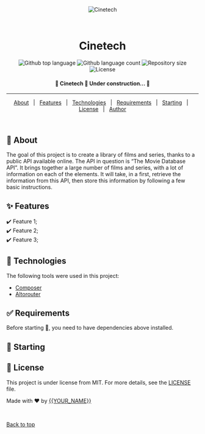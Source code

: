 <div align="center" id="top"> 
  <img src="./.github/app.gif" alt="Cinetech" />

  &#xa0;

  <!-- <a href="https://cinetech.netlify.app">Demo</a> -->
</div>

<h1 align="center">Cinetech</h1>

<p align="center">
  <img alt="Github top language" src="https://img.shields.io/github/languages/top/nadia-hazem/cinetech?color=56BEB8">

  <img alt="Github language count" src="https://img.shields.io/github/languages/count/nadia-hazem/cinetech?color=56BEB8">

  <img alt="Repository size" src="https://img.shields.io/github/repo-size/nadia-hazem/cinetech?color=56BEB8">

  <img alt="License" src="https://img.shields.io/github/license/nadia-hazem/cinetech?color=56BEB8">

  <!-- <img alt="Github issues" src="https://img.shields.io/github/issues/nadia-hazem/cinetech?color=56BEB8" /> -->

  <!-- <img alt="Github forks" src="https://img.shields.io/github/forks/nadia-hazem/cinetech?color=56BEB8" /> -->

  <!-- <img alt="Github stars" src="https://img.shields.io/github/stars/nadia-hazem/cinetech?color=56BEB8" /> -->
</p>

<!-- Status -->

 <h4 align="center"> 
	🚧  Cinetech 🚀 Under construction...  🚧
</h4> 

<hr> 

<p align="center">
  <a href="#dart-about">About</a> &#xa0; | &#xa0; 
  <a href="#sparkles-features">Features</a> &#xa0; | &#xa0;
  <a href="#rocket-technologies">Technologies</a> &#xa0; | &#xa0;
  <a href="#white_check_mark-requirements">Requirements</a> &#xa0; | &#xa0;
  <a href="#checkered_flag-starting">Starting</a> &#xa0; | &#xa0;
  <a href="#memo-license">License</a> &#xa0; | &#xa0;
  <a href="https://github.com/nadia-hazem" target="_blank">Author</a>
</p>

<br>

## :dart: About ##

The goal of this project is to create a library of films and series, thanks to a public API available online.
The API in question is “The Movie Database API”. It brings together a large number of films and series, with a lot of information on each of the elements. It will take, in a
first, retrieve the information from this API, then store this information by following a few basic instructions.

## :sparkles: Features ##

:heavy_check_mark: Feature 1;\
:heavy_check_mark: Feature 2;\
:heavy_check_mark: Feature 3;

## :rocket: Technologies ##

The following tools were used in this project:

- [Composer](https://getcomposer.org/)
- [Altorouter](https://altorouter.com/)

## :white_check_mark: Requirements ##

Before starting :checkered_flag:, you need to have dependencies above installed.

## :checkered_flag: Starting ##


## :memo: License ##

This project is under license from MIT. For more details, see the [LICENSE](LICENSE.md) file.


Made with :heart: by <a href="https://github.com/nadia-hazem" target="_blank">{{YOUR_NAME}}</a>

&#xa0;

<a href="#top">Back to top</a>
